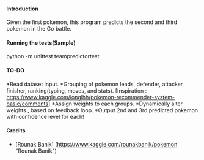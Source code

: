 #### Introduction ####
Given the first pokemon, this program predicts the second and third pokemon in the Go battle.

#### Running the tests(Sample) ####
python -m unittest teampredictortest

#### TO-DO ####
*Read dataset input.
*Grouping of pokemon leads, defender, attacker, finisher, ranking(typing, moves, and stats). [Inspiration : https://www.kaggle.com/longlhh/pokemon-recommender-system-basic/comments]
*Assign weights to each groups.
*Dynamically alter weights , based on feedback loop.
*Output 2nd and 3rd predicted pokemon with confidence level for each!

#### Credits ####
*  [Rounak Banik] (https://www.kaggle.com/rounakbanik/pokemon "Rounak Banik")



